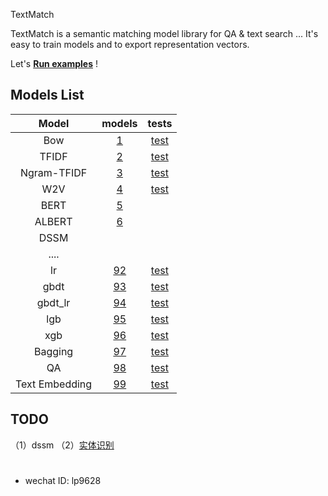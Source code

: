 
TextMatch

TextMatch is a semantic matching model library for QA & text search ...  It's easy to train models and to export representation vectors.

Let's [**Run examples**](./EXAMPLES.md) !

## Models List

|         Model       |   models   |    tests   |
| :-----------------: | :---------:| :---------:|
|  Bow  | [1](./textmatch/models/text_embedding/bow_sklearn.py)                    | [test](./tests/models_test/bow_sklearn_test.py) |
| TFIDF | [2](./textmatch/models/text_embedding/tf_idf_sklearn.py)                 | [test](./tests/models_test/tf_idf_sklearn_test.py) |
| Ngram-TFIDF     | [3](./textmatch/models/text_embedding/ngram_tf_idf_sklearn.py) | [test](./tests/models_test/ngram_tf_idf_sklearn_test.py) |
| W2V     | [4](./textmatch/models/text_embedding/w2v.py)                          | [test](./tests/models_test/w2v_test.py) |
| BERT    | [5](./textmatch/models/text_embedding/bert_embedding.py)               |
| ALBERT  | [6](./textmatch/models/text_embedding/albert_embedding.py)             |
| DSSM    |  |  |
| ....    |  |  |
| lr    | [92](./textmatch/models/ml/lr.py) | [test](./tests/ml_test/lr_test.py) |
| gbdt    | [93](./textmatch/models/ml/gbdt.py) | [test](./tests/ml_test/gbdt_test.py) |
| gbdt_lr    | [94](./textmatch/models/ml/gbdt_lr.py) | [test](./tests/ml_test/gbdt_lr_test.py) |
| lgb    | [95](./textmatch/models/ml/lgb.py) | [test](./tests/ml_test/lgb_test.py) |
| xgb    | [96](./textmatch/models/ml/xgb.py) | [test](./tests/ml_test/xgb_test.py) |
| Bagging    | [97](./textmatch/models/text_embedding/model_factory_sklearn.py)     | [test](./tests/models_test/factory_test.py)  |
| QA    | [98](./textmatch/core/qa_match.py)     | [test](./tests/core_test/qa_match_test.py)  |
| Text Embedding    | [99](./textmatch/core/text_embedding.py)     | [test](./tests/core_test/text_embedding_test.py)  |



## TODO
（1）dssm
（2）[实体识别](https://github.com/bojone/bert4keras/blob/master/examples/task_sequence_labeling_ner_crf.py)




# 
- wechat ID: lp9628

